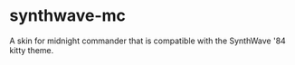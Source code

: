 # synthwave-mc
A skin for midnight commander that is compatible with the SynthWave '84 kitty theme.
